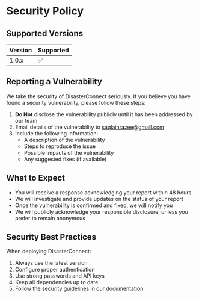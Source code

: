 # Security Policy

## Supported Versions

| Version | Supported          |
| ------- | ------------------ |
| 1.0.x   | :white_check_mark: |

## Reporting a Vulnerability

We take the security of DisasterConnect seriously. If you believe you have found a security vulnerability, please follow these steps:

1. **Do Not** disclose the vulnerability publicly until it has been addressed by our team
2. Email details of the vulnerability to saqlainrazee@gmail.com
3. Include the following information:
   - A description of the vulnerability
   - Steps to reproduce the issue
   - Possible impacts of the vulnerability
   - Any suggested fixes (if available)

## What to Expect

- You will receive a response acknowledging your report within 48 hours
- We will investigate and provide updates on the status of your report
- Once the vulnerability is confirmed and fixed, we will notify you
- We will publicly acknowledge your responsible disclosure, unless you prefer to remain anonymous

## Security Best Practices

When deploying DisasterConnect:

1. Always use the latest version
2. Configure proper authentication
3. Use strong passwords and API keys
4. Keep all dependencies up to date
5. Follow the security guidelines in our documentation
